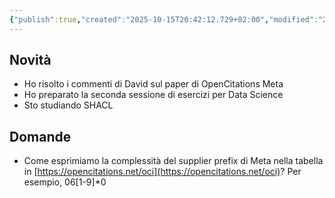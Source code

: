 ```yaml
---
{"publish":true,"created":"2025-10-15T20:42:12.729+02:00","modified":"2025-10-15T19:39:12.000+02:00","cssclasses":""}
---
```



## Novità

- Ho risolto i commenti di David sul paper di OpenCitations Meta
- Ho preparato la seconda sessione di esercizi per Data Science
- Sto studiando SHACL

## Domande

- Come esprimiamo la complessità del supplier prefix di Meta nella tabella in [https://opencitations.net/oci](https://opencitations.net/oci)? Per esempio, 06[1-9]*0